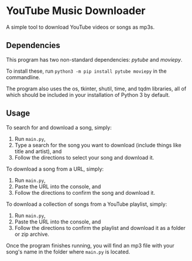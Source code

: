 # YouTube Music Downloader
A simple tool to download YouTube videos or songs as mp3s.
## Dependencies
This program has two non-standard dependencies: *pytube* and *moviepy*. 

To install these, run `python3 -m pip install pytube moviepy` in the commandline.

The program also uses the os, tkinter, shutil, time, and tqdm libraries, all of which should be included in your installation of Python 3 by default.
## Usage
To search for and download a song, simply:
1) Run `main.py`,
2) Type a search for the song you want to download (include things like title and artist), and
3) Follow the directions to select your song and download it.

To download a song from a URL, simply:
1) Run `main.py`,
2) Paste the URL into the console, and
3) Follow the directions to confirm the song and download it.

To download a collection of songs from a YouTube playlist, simply:
1) Run `main.py`,
2) Paste the URL into the console, and
3) Follow the directions to confirm the playlist and download it as a folder or zip archive.

Once the program finishes running, you will find an mp3 file with your song's name in the folder where `main.py` is located.
